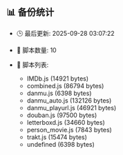## 📊 备份统计

- 🕒 最后更新: 2025-09-28 03:07:22
- 📁 脚本数量: 10
- 📄 脚本列表:

  - IMDb.js (14921 bytes)
  - combined.js (86794 bytes)
  - danmu.js (6398 bytes)
  - danmu_auto.js (132126 bytes)
  - danmu_playurl.js (46921 bytes)
  - douban.js (97500 bytes)
  - letterboxd.js (34660 bytes)
  - person_movie.js (7843 bytes)
  - trakt.js (15474 bytes)
  - undefined (6398 bytes)
